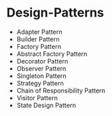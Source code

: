 # Design-Patterns

- Adapter Pattern
- Builder Pattern
- Factory Pattern
- Abstract Factory Pattern
- Decorator Pattern
- Observer Pattern
- Singleton Pattern
- Strategy Pattern
- Chain of Responsibility Pattern
- Visitor Pattern
- State Design Pattern
